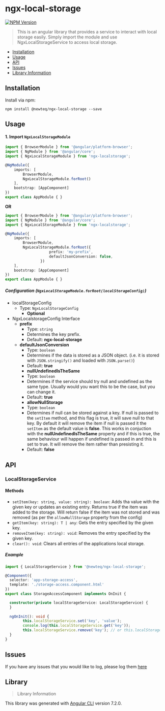 # ngx-local-storage 

[![NPM Version][npm-image]][npm-url]

> This is an angular library that provides a service to interact with local storage easily.
> Simply import the module and use NgxLocalStorageService to access local storage.

* [Installation](#installation)
* [Usage](#usage)
* [API](#api)
* [Issues](#issues)
* [Library Information](#library)

## Installation
Install via npm:
```
npm install @newteq/ngx-local-storage --save
```

## Usage

#### 1. Import `NgxLocalStorageModule`

```ts
import { BrowserModule } from '@angular/platform-browser';
import { NgModule } from '@angular/core';
import { NgxLocalStorageModule } from 'ngx-localstorage';

@NgModule({
    imports: [
        BrowserModule,
        NgxLocalStorageModule.forRoot()
    ],
    bootstrap: [AppComponent]
})
export class AppModule { }
```

**OR**

```ts
import { BrowserModule } from '@angular/platform-browser';
import { NgModule } from '@angular/core';
import { NgxLocalStorageModule } from 'ngx-localstorage';

@NgModule({
    imports: [
        BrowserModule,
        NgxLocalStorageModule.forRoot({
					prefix: 'my-prefix',
					defaultJsonConversion: false,
				})
    ],
    bootstrap: [AppComponent]
})
export class AppModule { }
```


##### Configuration (`NgxLocalStorageModule.forRoot(localStorageConfig)`)

* localStorageConfig
  * Type: `NgxLocalStorageConfig`
	* **Optional**
* NgxLocalstorageConfig Interface
  * __prefix__
    * Type: `string`
    * Determines the key prefix.
    * Default: __ngx-local-storage__
  * __defaultJsonConversion__
    * Type: `boolean`
    * Determines if the data is stored as a JSON object. (i.e. it is stored with `JSON.stringify()` and loaded with `JSON.parse()`)
    * Default: __true__
	* __nullUndefinedIsTheSame__
    * Type: `boolean`
    * Determines if the service should try null and undefined as the same type. Usually would you want this to be the case, but you can change it.
    * Default: __true__
	* __allowNullStorage__
    * Type: `boolean`
    * Determines if null can be stored against a key. If null is passed to the `setItem` method, and this flag is true, it will save null to that key. By default it will remove the item if null is passed it the `setItem` as the default value is __false__. This works in conjuction with the **nullUndefinedIsTheSame** property and if this is true, the same behaviour will happen if undefined is passed in and this is set to true. It will remove the item rather than presisting it.
    * Default: __false__
  
## API

### LocalStorageService

#### Methods

- `setItem(key: string, value: string): boolean`: Adds tha value with the given key or updates an existing entry. Returns true if the item was added to the storage. Will return false if the item was not stored and was removed (as per the `allowNullStorage` property from the config)
- `getItem(key: string): T | any`: Gets the entry specified by the given key.
- `removeItem(key: string): void`: Removes the entry specified by the given key.
- `clear(): void`: Clears all entries of the applications local storage.

##### Example

```ts
import { LocalStorageService } from '@newteq/ngx-local-storage';

@Component({
  selector: 'app-storage-access',
  template: './storage-access.component.html'
})
export class StorageAccessComponent implements OnInit {

  constructor(private localStorageService: LocalStorageService) {
  }
  
  ngOnInit(): void {
		this.localStorageService.set('key', 'value');
		console.log(this.localStorageService.get('key'));
		this.localStorageService.remove('key'); // or this.localStorageService.clear();
  }
}
```

## Issues

If you have any issues that you would like to log, please log them [here][issue-url]

## Library

> Library Information

This library was generated with [Angular CLI](https://github.com/angular/angular-cli) version 7.2.0.

[npm-image]: https://img.shields.io/npm/v/@newteq/ngx-local-storage.svg
[npm-url]: https://npmjs.org/package/@newteq/ngx-local-storage
[issue-url]: https://github.com/newteq/ngx-local-storage-package/issues